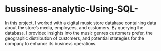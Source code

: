 # bussiness-analytic-Using-SQL-

In this project, I worked with a digital music store database containing data about the store’s media, employees, and customers. 
By querying the database, I provided insights into the music genres customers prefer, the geographic distribution of customers, and potential strategies for the company to enhance its business operations.
